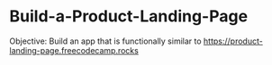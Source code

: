 # Build-a-Product-Landing-Page
Objective: Build an app that is functionally similar to https://product-landing-page.freecodecamp.rocks
